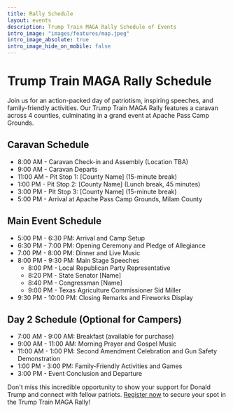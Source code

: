 ```yaml
---
title: Rally Schedule
layout: events
description: Trump Train MAGA Rally Schedule of Events
intro_image: "images/features/map.jpeg"
intro_image_absolute: true
intro_image_hide_on_mobile: false
---
```


# Trump Train MAGA Rally Schedule

Join us for an action-packed day of patriotism, inspiring speeches, and family-friendly activities. Our Trump Train MAGA Rally features a caravan across 4 counties, culminating in a grand event at Apache Pass Camp Grounds.

## Caravan Schedule

- 8:00 AM - Caravan Check-in and Assembly (Location TBA)
- 9:00 AM - Caravan Departs
- 11:00 AM - Pit Stop 1: [County Name] (15-minute break)
- 1:00 PM - Pit Stop 2: [County Name] (Lunch break, 45 minutes)
- 3:00 PM - Pit Stop 3: [County Name] (15-minute break)
- 5:00 PM - Arrival at Apache Pass Camp Grounds, Milam County

## Main Event Schedule

- 5:00 PM - 6:30 PM: Arrival and Camp Setup
- 6:30 PM - 7:00 PM: Opening Ceremony and Pledge of Allegiance
- 7:00 PM - 8:00 PM: Dinner and Live Music
- 8:00 PM - 9:30 PM: Main Stage Speeches
  - 8:00 PM - Local Republican Party Representative
  - 8:20 PM - State Senator [Name]
  - 8:40 PM - Congressman [Name]
  - 9:00 PM - Texas Agriculture Commissioner Sid Miller
- 9:30 PM - 10:00 PM: Closing Remarks and Fireworks Display

## Day 2 Schedule (Optional for Campers)

- 7:00 AM - 9:00 AM: Breakfast (available for purchase)
- 9:00 AM - 11:00 AM: Morning Prayer and Gospel Music
- 11:00 AM - 1:00 PM: Second Amendment Celebration and Gun Safety Demonstration
- 1:00 PM - 3:00 PM: Family-Friendly Activities and Games
- 3:00 PM - Event Conclusion and Departure

Don't miss this incredible opportunity to show your support for Donald Trump and connect with fellow patriots. [Register now](/contact/) to secure your spot in the Trump Train MAGA Rally!

<script type="application/ld+json">
{
  "@context": "https://schema.org",
  "@type": "ItemList",
  "itemListElement": [
    {% for event in site.events %}
    {
      "@type": "ListItem",
      "position": {{ forloop.index }},
      "item": {
        "@type": "Event",
        "name": "{{ event.title }}",
        "description": "{{ event.description | strip_html | strip_newlines | truncate: 160 }}",
        "startDate": "{{ event.date | date_to_xmlschema }}",
        "location": {
          "@type": "Place",
          "name": "{{ event.location }}"
        },
        "organizer": {
          "@type": "Organization",
          "name": "Trump Train MAGA Rally"
        },
        "url": "{{ site.url }}{{ event.url }}"
      }
    }{% unless forloop.last %},{% endunless %}
    {% endfor %}
  ]
}
</script>
